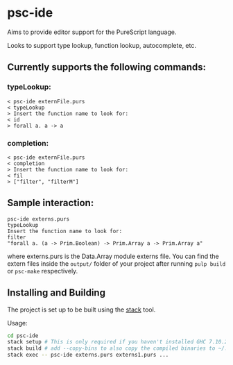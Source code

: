 psc-ide
===

Aims to provide editor support for the PureScript language.

Looks to support type lookup, function lookup, autocomplete, etc.

## Currently supports the following commands:

### typeLookup:

 ```
 < psc-ide externFile.purs
 < typeLookup
 > Insert the function name to look for:
 < id
 > forall a. a -> a
 ```

### completion:

 ```
 < psc-ide externFile.purs
 < completion
 > Insert the function name to look for:
 < fil
 > ["filter", "filterM"]
 ```

## Sample interaction:

  ```
  psc-ide externs.purs
  typeLookup
  Insert the function name to look for:
  filter
  "forall a. (a -> Prim.Boolean) -> Prim.Array a -> Prim.Array a"
  ```

where externs.purs is the Data.Array module externs file. You can find the
extern files inside the `output/` folder of your project after running `pulp
build` or `psc-make` respectively.

## Installing and Building

The project is set up to be built using the
[stack](https://github.com/commercialhaskell/stack) tool.

Usage:
```bash
cd psc-ide
stack setup # This is only required if you haven't installed GHC 7.10.2 before
stack build # add --copy-bins to also copy the compiled binaries to ~/.local/bin/
stack exec -- psc-ide externs.purs externs1.purs ...
```

